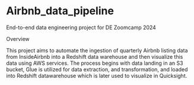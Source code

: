# Airbnb_data_pipeline
End-to-end data engineering project for DE Zoomcamp 2024

Overview

This project aims to automate the ingestion of quarterly Airbnb listing data from InsideAirbnb into a Redshift data warehouse and then visualize this data using AWS services. The process begins with data landing in an S3 bucket, Glue is utilized for data extraction, and transformation, and loaded into Redshift datawarehouse which is later used to visualize in Quicksight.



